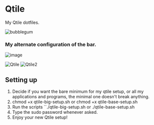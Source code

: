 # Qtile
My Qtile dotfiles.

![bubblegum](https://user-images.githubusercontent.com/72144072/141251614-8fc37b35-77f3-4828-b7f0-887ed7ce5880.png)

### My alternate configuration of the bar.
![image](https://user-images.githubusercontent.com/72144072/145613683-0b9e325d-71b8-4480-bbd5-3e9970df4d7e.png)

![Qtile](https://user-images.githubusercontent.com/72144072/139215711-ee601367-baa0-4c1a-91e6-10a095c83d77.png)
![Qtile2](https://user-images.githubusercontent.com/72144072/139237348-3924c4e5-d6f1-4a0c-920d-ca56521d2de1.png)

## Setting up 

1. Decide if you want the bare minimum for my qtile setup, or all my applications and programs, the minimal one doesn't break anything.
2. chmod +x qtile-big-setup.sh or chmod +x qtile-base-setup.sh
3. Run the scripts ``./qtile-big-setup.sh or ./qtile-base-setup.sh
4. Type the sudo password whenever asked.
5. Enjoy your new Qtile setup!
